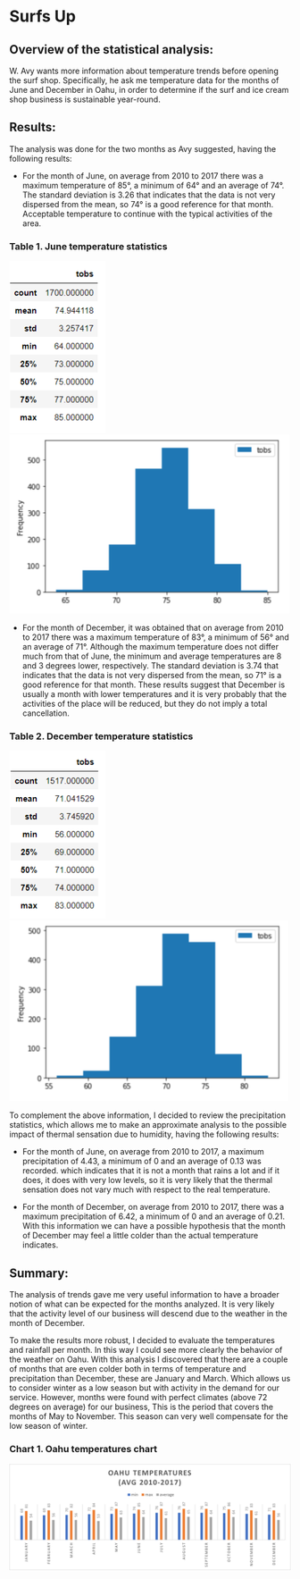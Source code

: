 # Surfs Up

## Overview of the statistical analysis:
W. Avy wants more information about temperature trends before opening the surf shop.
Specifically, he ask me temperature data for the months of June and December in Oahu, in order to determine if the surf and ice cream shop business is sustainable year-round.

## Results:

The analysis was done for the two months as Avy suggested, having the following results:

* For the month of June, on average from 2010 to 2017 there was a maximum temperature of 85°, a minimum of 64° and an average of 74°.
The standard deviation is 3.26 that indicates that the data is not very dispersed from the mean, so 74° is a good reference for that month.
Acceptable temperature to continue with the typical activities of the area.

### Table 1. June temperature statistics

![June statistics](https://github.com/LAURYMEOW/surfs_up/blob/main/June%20Statistics.png)
![June statistics](https://github.com/LAURYMEOW/surfs_up/blob/main/June%20hist.png)

* For the month of December, it was obtained that on average from 2010 to 2017 there was a maximum temperature of 83°, a minimum of 56° and an average of 71°.
Although the maximum temperature does not differ much from that of June, the minimum and average temperatures are 8 and 3 degrees lower, respectively.
The standard deviation is 3.74 that indicates that the data is not very dispersed from the mean, so 71° is a good reference for that month.
These results suggest that December is usually a month with lower temperatures and it is very probably that the activities of the place will be reduced, but they do not imply a total cancellation.

### Table 2. December temperature statistics

![December statistics](https://github.com/LAURYMEOW/surfs_up/blob/main/December%20Statistics.png)
![December statistics](https://github.com/LAURYMEOW/surfs_up/blob/main/December%20hist.png)

To complement the above information, I decided to review the precipitation statistics, which allows me to make an approximate analysis to the possible impact of thermal sensation due to humidity, having the following results:

* For the month of June, on average from 2010 to 2017, a maximum precipitation of 4.43, a minimum of 0 and an average of 0.13 was recorded.
which indicates that it is not a month that rains a lot and if it does, it does with very low levels, so it is very likely that the thermal sensation does not vary much with respect to the real temperature.

* For the month of December, on average from 2010 to 2017, there was a maximum precipitation of 6.42, a minimum of 0 and an average of 0.21.
With this information we can have a possible hypothesis that the month of December may feel a little colder than the actual temperature indicates.

## Summary:

The analysis of trends gave me very useful information to have a broader notion of what can be expected for the months analyzed.
It is very likely that the activity level of our business will descend due to the weather in the month of December.

To make the results more robust, I decided to evaluate the temperatures and rainfall per month. In this way I could see more clearly the behavior of the weather on Oahu.
With this analysis I discovered that there are a couple of months that are even colder both in terms of temperature and precipitation than December, these are January and March.
Which allows us to consider winter as a low season but with activity in the demand for our service. However, months were found with perfect climates (above 72 degrees on average) for our business,
This is the period that covers the months of May to November. This season can very well compensate for the low season of winter.

### Chart 1. Oahu temperatures chart

![Oahu temperatures](https://github.com/LAURYMEOW/surfs_up/blob/main/Oahu%20temperatures%20chart.png)
